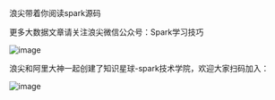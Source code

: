 浪尖带着你阅读spark源码

更多大数据文章请关注浪尖微信公众号：Spark学习技巧

![image](https://github.com/CrestOfWave/Spark-2.3.1/blob/master/微信公众号.jpg)

浪尖和阿里大神一起创建了知识星球-spark技术学院，欢迎大家扫码加入：

![image](https://github.com/CrestOfWave/Spark-2.3.1/blob/master/知识星球.jpg)